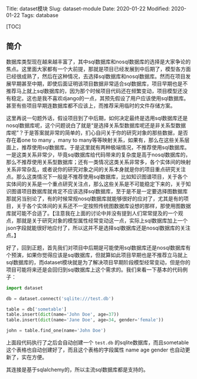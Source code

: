 Title: dataset模块
Slug: dataset-module
Date: 2020-01-22
Modified: 2020-01-22
Tags:  database

[TOC]

## 简介

数据库类型现在越来越丰富了，其中sql数据库和nosql数据库的选择是大家争论的焦点。这里面大家都有一个大前提，那就是项目已经发展到中后期了，模型各方面已经很成熟了，然后在这种情况，去选择sql数据库和nosql数据库。然而在项目发展早期甚至中期，即使后面证明该项目数据非常适合sql数据库，项目早期也是不推荐马上就上sql数据库的，因为那个时候项目代码还在频繁变动，项目模型还没有稳定。这也是我不喜欢django的一点，其预先假设了用户应该使用sql数据库。甚至有些项目早期连数据库都不应该上，而推荐采用临时的文件存储方案。

这里再说一句题外话，假设项目到了中后期，如何决定最终是选用sql数据库还是nosql数据库呢，这个问题说白了就是“是选择关系型数据库呢还是非关系型数据库呢”？于是答案就非常的简单的，扪心自问关于你的研究对象的那些数据，是否存在着one to many ，many to many等等映射关系，如果有，那么在这些关系层面上，推荐使用sql数据库。于是这里就有两种极端情况，不推荐使用sql数据库。一是这类关系非常少，毕竟sql数据库给代码带来的复杂度是高于nosql数据库的，那么不推荐使用关系型数据库；还有一类情况这类关系非常多，各个实体间的映射关系非常杂乱，或者说你的研究对象之间的关系本身就是你的项目重点研究关注点。那么这类情况下一般是不推荐使用sql数据库，比如知识图谱项目，关于各个实体间的关系是一个重点研究关注点，那么这些关系是不可能稳定下来的，关于知识图谱项目数据库就肯定不应该选择sql数据库，至于是不是一定要选择图数据库那就另当别论了，有的时候常规nosql数据库就能够很好的应对了，尤其是有的项目，关于各个实体间的关系还不一定按照传统图数据库设想的那样，那使用图数据库就可能不合适了。【注意我在上面的讨论中并没有提到人们常常提及的一个观点，那就是关于研究对象的模型属性经常变动这一点，实际上sql数据库加上一个json字段就能很好地应付了，所以这并不是选择sql数据库还是nosql数据库的关注点。】

好了，回到正题，首先我们对项目中后期是可能使用sql数据库还是nosql数据库有个预演，如果你觉得应该是sql数据库，但就算如此项目早期也是不推荐立马就上sql数据库的，而dataset模块就是为了解决项目早期阶段模型经常变动，但是你的项目可能将来还是会回归到sql数据库上这个需求的。我们来看一下基本的代码例子：

```python
import dataset

db = dataset.connect('sqlite:///test.db')

table = db['sometable']
table.insert(dict(name='John Doe', age=37))
table.insert(dict(name='Jane Doe', age=34, gender='female'))

john = table.find_one(name='John Doe')
```

上面段代码执行了之后会自动创建一个 `test.db` 的sqlite数据库，而且sometable这个表格也自动创建好了，而且这个表格的字段属性 name age gender 也自动更新了，实在方便。

其连接是基于sqlalchemy的，所以主流sql数据库都是支持的。